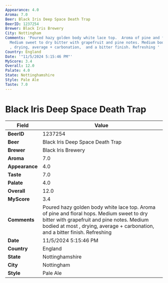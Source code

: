 ```yaml
---
Appearance: 4.0
Aroma: 7.0
Beer: Black Iris Deep Space Death Trap
BeerID: 1237254
Brewer: Black Iris Brewery
City: Nottingham
Comments: 'Poured hazy golden body white lace top.  Aroma of pine and floral hops.
  Medium sweet to dry bitter with grapefruit and pine notes. Medium bodied at most
  , drying, average + carbonation,  and a bitter finish. Refreshing '
Country: England
Date: '"11/5/2024 5:15:46 PM"'
MyScore: 3.4
Overall: 12.0
Palate: 4.0
State: Nottinghamshire
Style: Pale Ale
Taste: 7.0
---
```


# Black Iris Deep Space Death Trap

| Field         | Value |
|---------------|-------|
| **BeerID** | 1237254 |
| **Beer** | Black Iris Deep Space Death Trap |
| **Brewer** | Black Iris Brewery |
| **Aroma** | 7.0 |
| **Appearance** | 4.0 |
| **Taste** | 7.0 |
| **Palate** | 4.0 |
| **Overall** | 12.0 |
| **MyScore** | 3.4 |
| **Comments** | Poured hazy golden body white lace top.  Aroma of pine and floral hops. Medium sweet to dry bitter with grapefruit and pine notes. Medium bodied at most , drying, average + carbonation,  and a bitter finish. Refreshing  |
| **Date** | 11/5/2024 5:15:46 PM |
| **Country** | England |
| **State** | Nottinghamshire |
| **City** | Nottingham |
| **Style** | Pale Ale |
